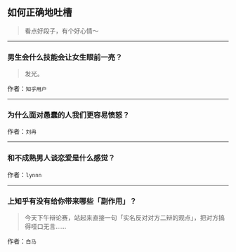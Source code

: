 ## 如何正确地吐槽

> 看点好段子，有个好心情～


 
---

### 男生会什么技能会让女生眼前一亮？

> 发光。


作者：`知乎用户`

---

### 为什么面对愚蠢的人我们更容易愤怒？

> 


作者：`刘冉`

---

### 和不成熟男人谈恋爱是什么感觉？

> 


作者：`lynnn`

---

### 上知乎有没有给你带来哪些「副作用」？

> 今天下午辩论赛，站起来直接一句「实名反对对方二辩的观点」，把对方搞得哑口无言……


作者：`白马`